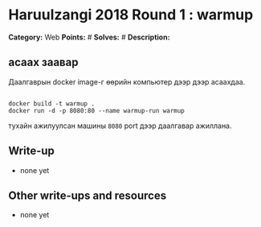 # Haruulzangi 2018 Round 1 : warmup
**Category:** Web
**Points:** #
**Solves:** #
**Description:**



## асаах заавар
Даалгаврын docker image-г өөрийн компьютер дээр дээр асаахдаа.
```ShellSession

docker build -t warmup . 
docker run -d -p 8080:80 --name warmup-run warmup 

```
тухайн ажилуулсан машины `8080` port дээр даалгавар ажиллана. 




## Write-up

* none yet


## Other write-ups and resources

* none yet
